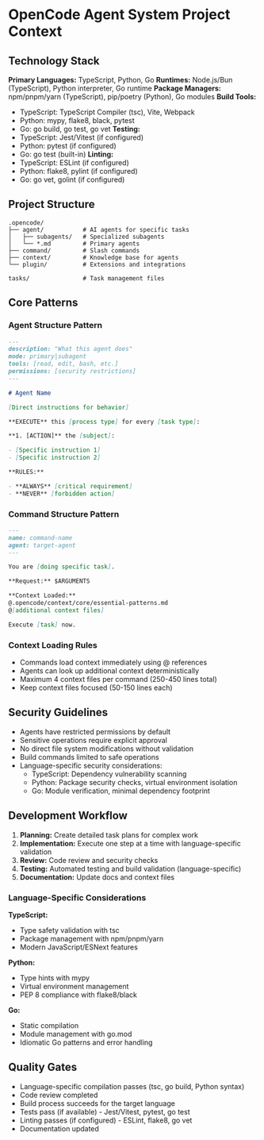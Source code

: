 # OpenCode Agent System Project Context

## Technology Stack

**Primary Languages:** TypeScript, Python, Go
**Runtimes:** Node.js/Bun (TypeScript), Python interpreter, Go runtime
**Package Managers:** npm/pnpm/yarn (TypeScript), pip/poetry (Python), Go modules
**Build Tools:** 
- TypeScript: TypeScript Compiler (tsc), Vite, Webpack
- Python: mypy, flake8, black, pytest
- Go: go build, go test, go vet
**Testing:** 
- TypeScript: Jest/Vitest (if configured)
- Python: pytest (if configured)
- Go: go test (built-in)
**Linting:** 
- TypeScript: ESLint (if configured)
- Python: flake8, pylint (if configured)
- Go: go vet, golint (if configured)

## Project Structure

```
.opencode/
├── agent/           # AI agents for specific tasks
│   ├── subagents/   # Specialized subagents
│   └── *.md         # Primary agents
├── command/         # Slash commands
├── context/         # Knowledge base for agents
└── plugin/          # Extensions and integrations

tasks/               # Task management files
```

## Core Patterns

### Agent Structure Pattern

```markdown
---
description: "What this agent does"
mode: primary|subagent
tools: [read, edit, bash, etc.]
permissions: [security restrictions]
---

# Agent Name

[Direct instructions for behavior]

**EXECUTE** this [process type] for every [task type]:

**1. [ACTION]** the [subject]:

- [Specific instruction 1]
- [Specific instruction 2]

**RULES:**

- **ALWAYS** [critical requirement]
- **NEVER** [forbidden action]
```

### Command Structure Pattern

```markdown
---
name: command-name
agent: target-agent
---

You are [doing specific task].

**Request:** $ARGUMENTS

**Context Loaded:**
@.opencode/context/core/essential-patterns.md
@[additional context files]

Execute [task] now.
```

### Context Loading Rules

- Commands load context immediately using @ references
- Agents can look up additional context deterministically
- Maximum 4 context files per command (250-450 lines total)
- Keep context files focused (50-150 lines each)

## Security Guidelines

- Agents have restricted permissions by default
- Sensitive operations require explicit approval
- No direct file system modifications without validation
- Build commands limited to safe operations
- Language-specific security considerations:
  - TypeScript: Dependency vulnerability scanning
  - Python: Package security checks, virtual environment isolation
  - Go: Module verification, minimal dependency footprint

## Development Workflow

1. **Planning:** Create detailed task plans for complex work
2. **Implementation:** Execute one step at a time with language-specific validation
3. **Review:** Code review and security checks
4. **Testing:** Automated testing and build validation (language-specific)
5. **Documentation:** Update docs and context files

### Language-Specific Considerations

**TypeScript:**
- Type safety validation with tsc
- Package management with npm/pnpm/yarn
- Modern JavaScript/ESNext features

**Python:**
- Type hints with mypy
- Virtual environment management
- PEP 8 compliance with flake8/black

**Go:**
- Static compilation
- Module management with go.mod
- Idiomatic Go patterns and error handling

## Quality Gates

- Language-specific compilation passes (tsc, go build, Python syntax)
- Code review completed
- Build process succeeds for the target language
- Tests pass (if available) - Jest/Vitest, pytest, go test
- Linting passes (if configured) - ESLint, flake8, go vet
- Documentation updated
